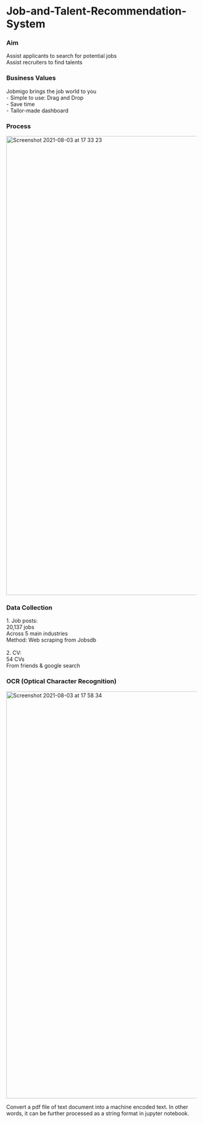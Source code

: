# Job-and-Talent-Recommendation-System


<h3>Aim</h3>
Assist applicants to search for potential jobs
<br>
Assist recruiters to find talents

<h3>Business Values</h3>
Jobmigo brings the job world to you
<br>
- Simple to use: Drag and Drop
<br>
- Save time 
<br>
- Tailor-made dashboard
<br>

<h3>Process</h3>
<img width="1216" alt="Screenshot 2021-08-03 at 17 33 23" src="https://user-images.githubusercontent.com/80112729/127993781-4cbdc488-13d9-4428-8d68-2f84e97dde8b.png">

<h3>Data Collection</h3>
1. Job posts: 
<br>
20,137 jobs
<br>
Across 5 main industries 
<br>
Method: Web scraping from Jobsdb
<br>
<br>
2. CV: 
<br>
54 CVs
<br>
From friends & google search

<h3>OCR (Optical Character Recognition)</h3>
<img width="1078" alt="Screenshot 2021-08-03 at 17 58 34" src="https://user-images.githubusercontent.com/80112729/127997223-659e60e6-ce23-43af-aaf5-8aeda558241d.png">

<!-- <br> -->
Convert a pdf file of text document into a machine encoded text. In other words, it can be further processed as a string format in jupyter notebook.
<br>



